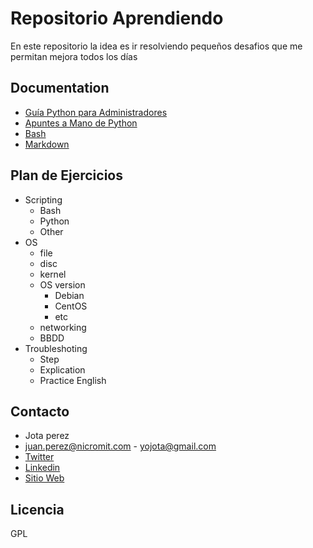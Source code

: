# Repositorio Aprendiendo

En este repositorio la idea es ir resolviendo pequeños desafios que me permitan mejora todos los días

## Documentation

 * [Guía Python para Administradores](https://python.eugeniabahit.com/curso-python-linux-sysadmin)
 * [Apuntes a Mano de Python](https://drive.google.com/file/d/12_1yUhaGeoH7wLGqrHiSx987FMdqM_Mv/view)
 * [Bash](https://devhints.io/bash)
 * [Markdown](https://guides.github.com/features/mastering-markdown/)


## Plan de Ejercicios

* Scripting
	* Bash
	* Python
	* Other
* OS
	* file
	* disc
	* kernel
	* OS version
		* Debian
		* CentOS
		* etc
	* networking
	* BBDD
* Troubleshoting
	* Step
	* Explication
	* Practice English      


## Contacto

* Jota perez
* juan.perez@nicromit.com - yojota@gmail.com
* [Twitter](https://twitter.com/yojota)
* [Linkedin](https://www.linkedin.com/in/juan-francisco-perez-b0759632/)
* [Sitio Web](http://yojota.com.ar)

## Licencia
GPL 